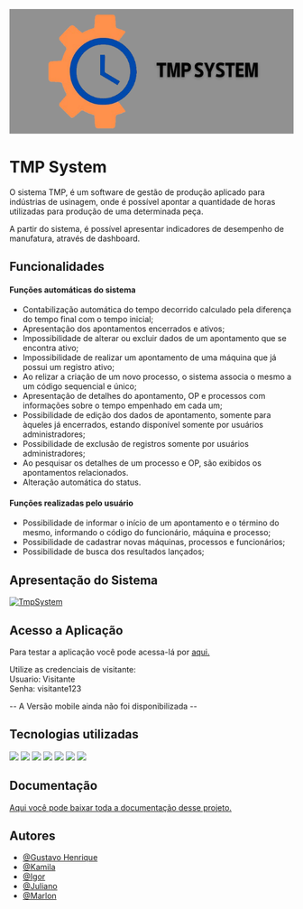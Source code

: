 
![Logo](https://github.com/GHenrk/GestaoProducaoWebApp/blob/main/imgs/bannercanva%20fundo.png?raw=true)


# TMP System

O sistema TMP, é um software de gestão de produção aplicado para indústrias de usinagem, onde é possível apontar a quantidade de horas utilizadas para produção de uma determinada peça. 

A partir do sistema, é possível apresentar indicadores de desempenho de manufatura, através de dashboard. 


## Funcionalidades

#### Funções automáticas do sistema

- Contabilização automática do tempo decorrido calculado pela diferença do tempo final com o tempo inicial;
- Apresentação dos apontamentos encerrados e ativos;
- Impossibilidade de alterar ou excluir dados de um apontamento que se encontra ativo;
- Impossibilidade de realizar um apontamento de uma máquina que já possui um registro ativo;
- Ao relizar a criação de um novo processo, o sistema associa o mesmo a um código sequencial e único; 
- Apresentação de detalhes do apontamento, OP e processos com informações sobre o tempo empenhado em cada um;
- Possibilidade de edição dos dados de apontamento, somente para àqueles já encerrados, estando disponível somente por usuários administradores;
- Possibilidade de exclusão de registros somente por usuários administradores;
- Ao pesquisar os detalhes de um processo e OP, são exibidos os apontamentos relacionados.
- Alteração automática do status.


#### Funções realizadas pelo usuário
- Possibilidade de informar o início de um apontamento e o término do mesmo, informando o código do funcionário, máquina e processo;
- Possibilidade de cadastrar novas máquinas, processos e funcionários;
- Possibilidade de busca dos resultados lançados;



## Apresentação do Sistema
[![TmpSystem](https://res.cloudinary.com/marcomontalbano/image/upload/v1666706386/video_to_markdown/images/youtube--_6SfNm4dsao-c05b58ac6eb4c4700831b2b3070cd403.jpg)](https://www.youtube.com/watch?v=_6SfNm4dsao "TmpSystem")


## Acesso a Aplicação

Para testar a aplicação você pode acessa-lá por [aqui.](http://ghenrk-001-site1.etempurl.com/) <br>
 
Utilize as credenciais de visitante: <br>
Usuario: Visitante <br>
Senha: visitante123

-- A Versão mobile ainda não foi disponibilizada -- 

## Tecnologias utilizadas

<img style="width:40px" src="https://cdn.jsdelivr.net/gh/devicons/devicon/icons/csharp/csharp-original.svg" />


<img style="width:40px" src="https://cdn.jsdelivr.net/gh/devicons/devicon/icons/dotnetcore/dotnetcore-original.svg" />

<img style="width:40px" src="https://cdn.jsdelivr.net/gh/devicons/devicon/icons/javascript/javascript-original.svg" />
<img  style="width:40px" src="https://cdn.jsdelivr.net/gh/devicons/devicon/icons/bootstrap/bootstrap-original.svg" />

<img  style="width:40px" src="https://cdn.jsdelivr.net/gh/devicons/devicon/icons/microsoftsqlserver/microsoftsqlserver-plain-wordmark.svg" />

<img style="width:40px" src="https://cdn.jsdelivr.net/gh/devicons/devicon/icons/css3/css3-original-wordmark.svg" />

<img style="width:40px" src="https://cdn.jsdelivr.net/gh/devicons/devicon/icons/html5/html5-original-wordmark.svg" />


## Documentação



[Aqui você pode baixar toda a documentação desse projeto.](https://github.com/GHenrk/GestaoProducaoWebApp/raw/main/documentacao.doc)



## Autores

- [@Gustavo Henrique](https://www.github.com/Ghenrk)
- [@Kamila](https://www.github.com/kamilasavi)
- [@Igor](https://www.github.com/icamargo92)
- [@Juliano](https://www.github.com/JulianoCVargas)
- [@Marlon](https://www.github.com/M3str3BR)
